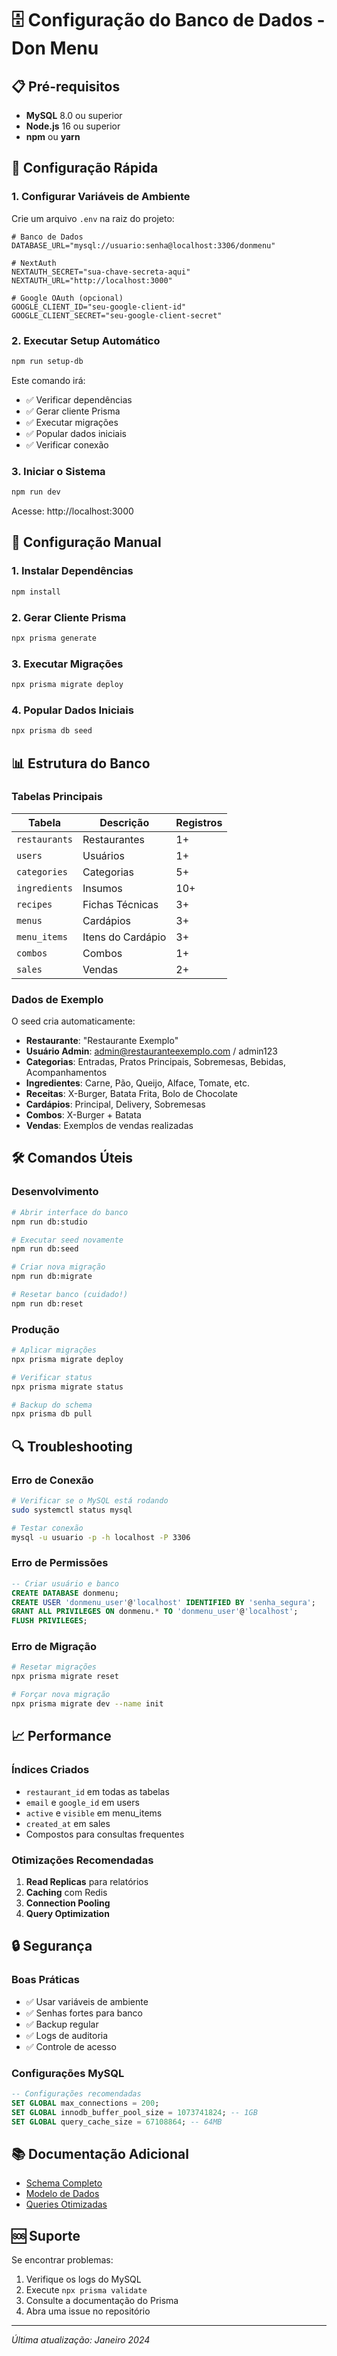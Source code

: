 # 🗄️ Configuração do Banco de Dados - Don Menu

## 📋 Pré-requisitos

- **MySQL** 8.0 ou superior
- **Node.js** 16 ou superior
- **npm** ou **yarn**

## 🚀 Configuração Rápida

### 1. Configurar Variáveis de Ambiente

Crie um arquivo `.env` na raiz do projeto:

```env
# Banco de Dados
DATABASE_URL="mysql://usuario:senha@localhost:3306/donmenu"

# NextAuth
NEXTAUTH_SECRET="sua-chave-secreta-aqui"
NEXTAUTH_URL="http://localhost:3000"

# Google OAuth (opcional)
GOOGLE_CLIENT_ID="seu-google-client-id"
GOOGLE_CLIENT_SECRET="seu-google-client-secret"
```

### 2. Executar Setup Automático

```bash
npm run setup-db
```

Este comando irá:
- ✅ Verificar dependências
- ✅ Gerar cliente Prisma
- ✅ Executar migrações
- ✅ Popular dados iniciais
- ✅ Verificar conexão

### 3. Iniciar o Sistema

```bash
npm run dev
```

Acesse: http://localhost:3000

## 🔧 Configuração Manual

### 1. Instalar Dependências

```bash
npm install
```

### 2. Gerar Cliente Prisma

```bash
npx prisma generate
```

### 3. Executar Migrações

```bash
npx prisma migrate deploy
```

### 4. Popular Dados Iniciais

```bash
npx prisma db seed
```

## 📊 Estrutura do Banco

### Tabelas Principais

| Tabela | Descrição | Registros |
|--------|-----------|-----------|
| `restaurants` | Restaurantes | 1+ |
| `users` | Usuários | 1+ |
| `categories` | Categorias | 5+ |
| `ingredients` | Insumos | 10+ |
| `recipes` | Fichas Técnicas | 3+ |
| `menus` | Cardápios | 3+ |
| `menu_items` | Itens do Cardápio | 3+ |
| `combos` | Combos | 1+ |
| `sales` | Vendas | 2+ |

### Dados de Exemplo

O seed cria automaticamente:

- **Restaurante**: "Restaurante Exemplo"
- **Usuário Admin**: admin@restauranteexemplo.com / admin123
- **Categorias**: Entradas, Pratos Principais, Sobremesas, Bebidas, Acompanhamentos
- **Ingredientes**: Carne, Pão, Queijo, Alface, Tomate, etc.
- **Receitas**: X-Burger, Batata Frita, Bolo de Chocolate
- **Cardápios**: Principal, Delivery, Sobremesas
- **Combos**: X-Burger + Batata
- **Vendas**: Exemplos de vendas realizadas

## 🛠️ Comandos Úteis

### Desenvolvimento

```bash
# Abrir interface do banco
npm run db:studio

# Executar seed novamente
npm run db:seed

# Criar nova migração
npm run db:migrate

# Resetar banco (cuidado!)
npm run db:reset
```

### Produção

```bash
# Aplicar migrações
npx prisma migrate deploy

# Verificar status
npx prisma migrate status

# Backup do schema
npx prisma db pull
```

## 🔍 Troubleshooting

### Erro de Conexão

```bash
# Verificar se o MySQL está rodando
sudo systemctl status mysql

# Testar conexão
mysql -u usuario -p -h localhost -P 3306
```

### Erro de Permissões

```sql
-- Criar usuário e banco
CREATE DATABASE donmenu;
CREATE USER 'donmenu_user'@'localhost' IDENTIFIED BY 'senha_segura';
GRANT ALL PRIVILEGES ON donmenu.* TO 'donmenu_user'@'localhost';
FLUSH PRIVILEGES;
```

### Erro de Migração

```bash
# Resetar migrações
npx prisma migrate reset

# Forçar nova migração
npx prisma migrate dev --name init
```

## 📈 Performance

### Índices Criados

- `restaurant_id` em todas as tabelas
- `email` e `google_id` em users
- `active` e `visible` em menu_items
- `created_at` em sales
- Compostos para consultas frequentes

### Otimizações Recomendadas

1. **Read Replicas** para relatórios
2. **Caching** com Redis
3. **Connection Pooling**
4. **Query Optimization**

## 🔒 Segurança

### Boas Práticas

- ✅ Usar variáveis de ambiente
- ✅ Senhas fortes para banco
- ✅ Backup regular
- ✅ Logs de auditoria
- ✅ Controle de acesso

### Configurações MySQL

```sql
-- Configurações recomendadas
SET GLOBAL max_connections = 200;
SET GLOBAL innodb_buffer_pool_size = 1073741824; -- 1GB
SET GLOBAL query_cache_size = 67108864; -- 64MB
```

## 📚 Documentação Adicional

- [Schema Completo](./DATABASE_SCHEMA.md)
- [Modelo de Dados](./DATABASE_MODEL.md)
- [Queries Otimizadas](./DATABASE_QUERIES.md)

## 🆘 Suporte

Se encontrar problemas:

1. Verifique os logs do MySQL
2. Execute `npx prisma validate`
3. Consulte a documentação do Prisma
4. Abra uma issue no repositório

---

*Última atualização: Janeiro 2024* 